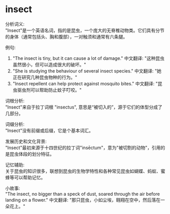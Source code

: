 # insect

分析词义:  
"Insect"是一个英语名词，指的是昆虫，一个庞大的无脊椎动物类。它们具有分节的身体（通常包括头、胸和腹部），一对触须和通常有六条腿。

  

例句:

  

1.  "The insect is tiny, but it can cause a lot of damage." 中文翻译: "这种昆虫虽然很小，但可以造成很大的破坏。"
2.  "She is studying the behaviour of several insect species." 中文翻译: "她正在研究几种昆虫物种的行为。"
3.  "Insect repellent can help protect against mosquito bites." 中文翻译: "昆虫驱虫剂可以帮助防止蚊子叮咬。"

  

词根分析:  
"Insect"来自于拉丁词根 "insectus", 意思是“被切入的”，源于它们的体型分成了几部分。

  

词缀分析:  
"Insect"没有前缀或后缀，它是个基本词汇。

  

发展历史和文化背景:  
"Insect"最初来源于十四世纪的拉丁词"insēctum"，意为"被切割的动物"，引用的是昆虫体段的划分特征。

  

记忆辅助:  
关于昆虫的知识很多，联想到昆虫的生物学特性和各种常见昆虫如蝴蝶、蚂蚁、蜜蜂等可以帮助记忆。

  

小故事:  
"The insect, no bigger than a speck of dust, soared through the air before landing on a flower." 中文翻译: "那只昆虫，小如尘埃，翱翔在空中，然后落在一朵花上。"
